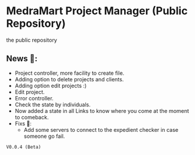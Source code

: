 # MedraMart Project Manager (Public Repository)
the public repository

## News 📰: 
 - Project controller, more facility to create file.
 - Adding option to delete projects and clients.
 - Adding option edit projects :)
 - Edit project.
 - Error controller.
 - Check the state by individuals.
 - Now added a state in all Links to know where you come at the moment to comeback.
 - Fixs 🔨: 
    - Add some servers to connect to the expedient checker in case someone go fail.


`V0.0.4 (Beta)`

